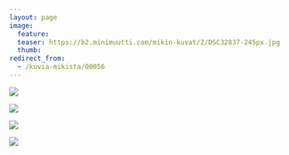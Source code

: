 ```yaml
---
layout: page
image:
  feature:
  teaser: https://b2.minimuutti.com/mikin-kuvat/2/DSC32837-245px.jpg
  thumb:
redirect_from:
  - /kuvia-mikista/00056
---
```


![](https://b2.minimuutti.com/mikin-kuvat/2/DSC32837-800px.jpg)

![](https://b2.minimuutti.com/mikin-kuvat/2/DSC32838-800px.jpg)

![](https://b2.minimuutti.com/mikin-kuvat/2/DSC32844-800px.jpg)

![](https://b2.minimuutti.com/mikin-kuvat/2/DSC32845-800px.jpg)
